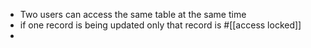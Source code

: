 - Two users can access the same table at the same time
- if one record is being updated only that record is #[[access locked]]
-